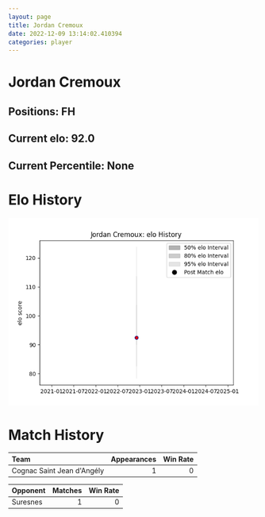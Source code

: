 ```yaml
---  
layout: page  
title: Jordan Cremoux  
date: 2022-12-09 13:14:02.410394  
categories: player  
---
```

# Jordan Cremoux

## Positions: FH

## Current elo: 92.0

## Current Percentile: None

# Elo History


![elo history](history_JordanCremoux.png)
# Match History


| Team                       |   Appearances |   Win Rate |
|:---------------------------|--------------:|-----------:|
| Cognac Saint Jean d'Angély |             1 |          0 |

| Opponent   |   Matches |   Win Rate |
|:-----------|----------:|-----------:|
| Suresnes   |         1 |          0 |